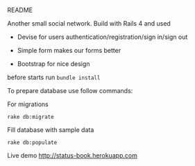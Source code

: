 README

Another small social network. Build with Rails 4 and used

- Devise for users authentication/registration/sign in/sign out

- Simple form makes our forms better

- Bootstrap for nice design

before starts run ``` bundle install ```

To prepare database use follow commands:

For migrations 

``` rake db:migrate ```

Fill database with sample data 

``` rake db:populate ```

Live demo http://status-book.herokuapp.com
